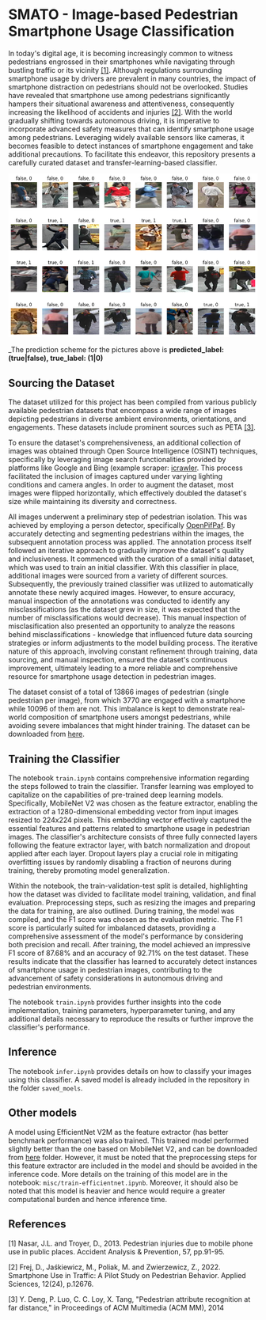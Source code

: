 # SMATO - Image-based Pedestrian Smartphone Usage Classification

In today's digital age, it is becoming increasingly common to witness pedestrians engrossed in their smartphones while navigating through bustling traffic or its vicinity [[1]](#1). Although regulations surrounding smartphone usage by drivers are prevalent in many countries, the impact of smartphone distraction on pedestrians should not be overlooked. Studies have revealed that smartphone use among pedestrians significantly hampers their situational awareness and attentiveness, consequently increasing the likelihood of accidents and injuries [[2]](#2). With the world gradually shifting towards autonomous driving, it is imperative to incorporate advanced safety measures that can identify smartphone usage among pedestrians. Leveraging widely available sensors like cameras, it becomes feasible to detect instances of smartphone engagement and take additional precautions. To facilitate this endeavor, this repository presents a carefully curated dataset and transfer-learning-based classifier.

![alt text](https://github.com/saadejazz/smato/blob/main/images/example_predictions.png)

_The prediction scheme for the pictures above is **predicted_label: (true|false), true_label: (1|0)**

## Sourcing the Dataset

The dataset utilized for this project has been compiled from various publicly available pedestrian datasets that encompass a wide range of images depicting pedestrians in diverse ambient environments, orientations, and engagements. These datasets include prominent sources such as PETA [[3]](#3).

To ensure the dataset's comprehensiveness, an additional collection of images was obtained through Open Source Intelligence (OSINT) techniques, specifically by leveraging image search functionalities provided by platforms like Google and Bing (example scraper: [icrawler](https://icrawler.readthedocs.io/en/latest/). This process facilitated the inclusion of images captured under varying lighting conditions and camera angles. In order to augment the dataset, most images were flipped horizontally, which effectively doubled the dataset's size while maintaining its diversity and correctness.

All images underwent a preliminary step of pedestrian isolation. This was achieved by employing a person detector, specifically [OpenPifPaf](https://openpifpaf.github.io/intro.html). By accurately detecting and segmenting pedestrians within the images, the subsequent annotation process was applied. The annotation process itself followed an iterative approach to gradually improve the dataset's quality and inclusiveness. It commenced with the curation of a small initial dataset, which was used to train an initial classifier. With this classifier in place, additional images were sourced from a variety of different sources. Subsequently, the previously trained classifier was utilized to automatically annotate these newly acquired images. However, to ensure accuracy, manual inspection of the annotations was conducted to identify any misclassifications (as the dataset grew in size, it was expected that the number of misclassifications would decrease). This manual inspection of misclasification also presented an opportunity to analyze the reasons behind misclassifications - knowledge that influenced future data sourcing strategies or inform adjustments to the model building process. The iterative nature of this approach, involving constant refinement through training, data sourcing, and manual inspection, ensured the dataset's continuous improvement, ultimately leading to a more reliable and comprehensive resource for smartphone usage detection in pedestrian images.

The dataset consist of a total of 13866 images of pedestrian (single pedestrian per image), from which 3770 are engaged with a smartphone while 10096 of them are not. This imbalance is kept to demonstrate real-world composition of smartphone users amongst pedestrians, while avoiding severe imbalances that might hinder training. The dataset can be downloaded from [here](https://drive.google.com/file/d/1cI6OcMlKPXcWCLZtmScGpkwnprvdVOLo/view?usp=sharing).

## Training the Classifier

The notebook ```train.ipynb``` contains comprehensive information regarding the steps followed to train the classifier. Transfer learning was employed to capitalize on the capabilities of pre-trained deep learning models. Specifically, MobileNet V2 was chosen as the feature extractor, enabling the extraction of a 1280-dimensional embedding vector from input images resized to 224x224 pixels. This embedding vector effectively captured the essential features and patterns related to smartphone usage in pedestrian images. The classifier's architecture consists of three fully connected layers following the feature extractor layer, with batch normalization and dropout applied after each layer. Dropout layers play a crucial role in mitigating overfitting issues by randomly disabling a fraction of neurons during training, thereby promoting model generalization.

Within the notebook, the train-validation-test split is detailed, highlighting how the dataset was divided to facilitate model training, validation, and final evaluation. Preprocessing steps, such as resizing the images and preparing the data for training, are also outlined. During training, the model was compiled, and the F1 score was chosen as the evaluation metric. The F1 score is particularly suited for imbalanced datasets, providing a comprehensive assessment of the model's performance by considering both precision and recall. After training, the model achieved an impressive F1 score of 87.68% and an accuracy of 92.71% on the test dataset. These results indicate that the classifier has learned to accurately detect instances of smartphone usage in pedestrian images, contributing to the advancement of safety considerations in autonomous driving and pedestrian environments.

The notebook ```train.ipynb``` provides further insights into the code implementation, training parameters, hyperparameter tuning, and any additional details necessary to reproduce the results or further improve the classifier's performance.

## Inference
The notebook ```infer.ipynb``` provides details on how to classify your images using this classifier. A saved model is already included in the repository in the folder ```saved_moels```.

## Other models
A model using EfficientNet V2M as the feature extractor (has better benchmark performance) was also trained. This trained model performed slightly better than the one based on MobileNet V2, and can be downloaded from [here](https://drive.google.com/file/d/1IEBlPKuedAusiFGQOx-udnTLAt3-Aj2c/view?usp=sharing) folder. However, it must be noted that the preprocessing steps for this feature extractor are included in the model and should be avoided in the inference code. More details on the training of this model are in the notebook: ```misc/train-efficientnet.ipynb```. Moreover, it should also be noted that this model is heavier and hence would require a greater computational burden and hence inference time.

## References
<a id="1">[1]</a> Nasar, J.L. and Troyer, D., 2013. Pedestrian injuries due to mobile phone use in public places. Accident Analysis & Prevention, 57, pp.91-95.

<a id="2">[2]</a>  Frej, D., Jaśkiewicz, M., Poliak, M. and Zwierzewicz, Z., 2022. Smartphone Use in Traffic: A Pilot Study on Pedestrian Behavior. Applied Sciences, 12(24), p.12676.

<a id="3">[3]</a> Y. Deng, P. Luo, C. C. Loy, X. Tang, "Pedestrian attribute recognition at far distance," in Proceedings of ACM Multimedia (ACM MM), 2014
